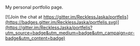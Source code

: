 My personal portfolio page.

[![Join the chat at https://gitter.im/RecklessJaska/portfelis](https://badges.gitter.im/RecklessJaska/portfelis.svg)](https://gitter.im/RecklessJaska/portfelis?utm_source=badge&utm_medium=badge&utm_campaign=pr-badge&utm_content=badge)